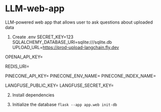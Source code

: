 # LLM-web-app
LLM-powered web app that allows user to ask questions about uploaded data

1. Create .env
SECRET_KEY=123
SQLALCHEMY_DATABASE_URI=sqlite:///sqlite.db
UPLOAD_URL=https://prod-upload-langchain.fly.dev

OPENAI_API_KEY=

REDIS_URI=

PINECONE_API_KEY=
PINECONE_ENV_NAME=
PINECONE_INDEX_NAME=

LANGFUSE_PUBLIC_KEY=
LANGFUSE_SECRET_KEY=

2. Install dependencies

3. Initialize the database
`flask --app app.web init-db`
